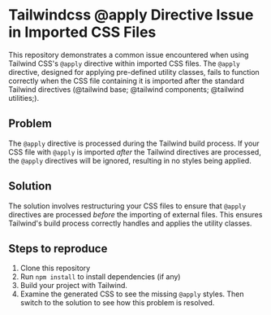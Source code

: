 # Tailwindcss @apply Directive Issue in Imported CSS Files

This repository demonstrates a common issue encountered when using Tailwind CSS's `@apply` directive within imported CSS files.  The `@apply` directive, designed for applying pre-defined utility classes, fails to function correctly when the CSS file containing it is imported after the standard Tailwind directives (@tailwind base; @tailwind components; @tailwind utilities;).

## Problem
The `@apply` directive is processed during the Tailwind build process.  If your CSS file with `@apply` is imported *after* the Tailwind directives are processed, the `@apply` directives will be ignored, resulting in no styles being applied.

## Solution
The solution involves restructuring your CSS files to ensure that `@apply` directives are processed *before* the importing of external files.  This ensures Tailwind's build process correctly handles and applies the utility classes. 

## Steps to reproduce
1. Clone this repository
2. Run `npm install` to install dependencies (if any)
3. Build your project with Tailwind. 
4. Examine the generated CSS to see the missing `@apply` styles. Then switch to the solution to see how this problem is resolved. 
